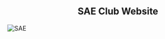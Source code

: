 <h2 align="center"> SAE Club Website </h2>

![SAE](https://user-images.githubusercontent.com/61475220/107178715-c2732a80-69fa-11eb-82c1-2999b46b577e.PNG)





